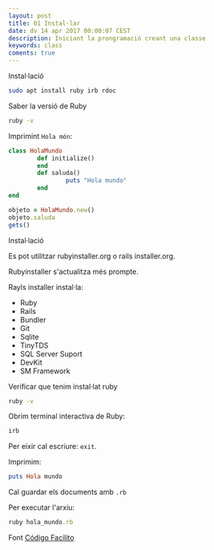 ```yaml
---
layout: post
title: 01 Instal·lar
date: dv 14 apr 2017 00:00:07 CEST 
description: Iniciant la prongramació creant una classe
keywords: class
coments: true
---
```


Instal·lació

```bash
sudo apt install ruby irb rdoc
```

Saber la versió de Ruby

```bash
ruby -v
```

Imprimint `Hola món`:

```ruby
class HolaMundo
        def initialize()
        end
        def saluda()
                puts "Hola mundo"
        end
end

objeto = HolaMundo.new()
objeto.saluda
gets()
```


Instal·lació

Es pot utilitzar rubyinstaller.org o rails installer.org.

Rubyinstaller s'actualitza més prompte.

Rayls installer instal·la:

- Ruby
- Rails
- Bundler
- Git
- Sqlite
- TinyTDS
- SQL Server Suport
- DevKit
- SM Framework

Verificar que tenim instal·lat ruby

```bash
ruby -v
```

Obrim terminal interactiva de Ruby:

```ruby
irb
```

Per eixir cal escriure: `exit`.

Imprimim:

```ruby
puts Hola mundo
```

Cal guardar els documents amb `.rb`

Per executar l'arxiu:

```ruby
ruby hola_mundo.rb
```

Font [Código Facilito](https://youtu.be/I7zAjprq2cw)
